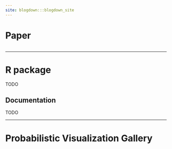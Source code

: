 ```yaml
---
site: blogdown:::blogdown_site
---
```


# Paper

```{bibtex}

```


-----

# R package

TODO



## Documentation

TODO


-----

# Probabilistic Visualization Gallery
